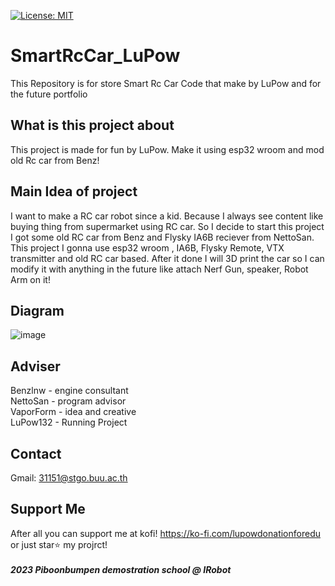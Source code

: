 [![License: MIT](https://img.shields.io/github/license/Genteki/pyvts?style=flat-square)](https://opensource.org/licenses/MIT)
# SmartRcCar_LuPow
This Repository is for store Smart Rc Car Code that make by LuPow and for the future portfolio

## What is this project about
This project is made for fun by LuPow. Make it using esp32 wroom and mod old Rc car from Benz!

## Main Idea of project
I want to make a RC car robot since a kid. Because I always see content like buying thing from supermarket using RC car.
So I decide to start this project I got some old RC car from Benz and Flysky IA6B reciever from NettoSan.
This project I gonna use esp32 wroom , IA6B, Flysky Remote, VTX transmitter and old RC car based.
After it done I will 3D print the car so I can modify it with anything in the future like attach Nerf Gun, speaker, Robot Arm on it!

## Diagram
![image](https://github.com/rakky33/SmartRcCar_LuPow/assets/68886157/cc675fa0-aedb-4bfc-a95b-9c2ec318bf2f)

## Adviser
Benzlnw - engine consultant
<br> NettoSan - program advisor
<br> VaporForm - idea and creative
<br> LuPow132 - Running Project

## Contact
Gmail: 31151@stgo.buu.ac.th

## Support Me
After all you can support me at kofi!
https://ko-fi.com/lupowdonationforedu
or just star⭐ my projrct!
<br><br><b><i> 2023 Piboonbumpen demostration school @ IRobot

